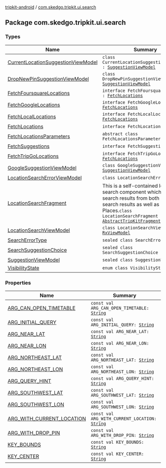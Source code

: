 [tripkit-android](../index.md) / [com.skedgo.tripkit.ui.search](./index.md)

## Package com.skedgo.tripkit.ui.search

### Types

| Name | Summary |
|---|---|
| [CurrentLocationSuggestionViewModel](-current-location-suggestion-view-model/index.md) | `class CurrentLocationSuggestionViewModel : `[`SuggestionViewModel`](-suggestion-view-model/index.md) |
| [DropNewPinSuggestionViewModel](-drop-new-pin-suggestion-view-model/index.md) | `class DropNewPinSuggestionViewModel : `[`SuggestionViewModel`](-suggestion-view-model/index.md) |
| [FetchFoursquareLocations](-fetch-foursquare-locations/index.md) | `interface FetchFoursquareLocations : `[`FetchLocations`](-fetch-locations/index.md) |
| [FetchGoogleLocations](-fetch-google-locations/index.md) | `interface FetchGoogleLocations : `[`FetchLocations`](-fetch-locations/index.md) |
| [FetchLocalLocations](-fetch-local-locations/index.md) | `interface FetchLocalLocations : `[`FetchLocations`](-fetch-locations/index.md) |
| [FetchLocations](-fetch-locations/index.md) | `interface FetchLocations` |
| [FetchLocationsParameters](-fetch-locations-parameters/index.md) | `abstract class FetchLocationsParameters` |
| [FetchSuggestions](-fetch-suggestions/index.md) | `interface FetchSuggestions` |
| [FetchTripGoLocations](-fetch-trip-go-locations/index.md) | `interface FetchTripGoLocations : `[`FetchLocations`](-fetch-locations/index.md) |
| [GoogleSuggestionViewModel](-google-suggestion-view-model/index.md) | `class GoogleSuggestionViewModel : `[`SuggestionViewModel`](-suggestion-view-model/index.md) |
| [LocationSearchErrorViewModel](-location-search-error-view-model/index.md) | `class LocationSearchErrorViewModel` |
| [LocationSearchFragment](-location-search-fragment/index.md) | This is a self-contained location search component which merges search results from both SkedGo's search results as well as Google Places.`class LocationSearchFragment : `[`AbstractTripKitFragment`](../com.skedgo.tripkit.ui.core/-abstract-trip-kit-fragment/index.md) |
| [LocationSearchViewModel](-location-search-view-model/index.md) | `class LocationSearchViewModel : `[`RxViewModel`](../com.skedgo.tripkit.ui.core/-rx-view-model/index.md) |
| [SearchErrorType](-search-error-type/index.md) | `sealed class SearchErrorType` |
| [SearchSuggestionChoice](-search-suggestion-choice/index.md) | `sealed class SearchSuggestionChoice` |
| [SuggestionViewModel](-suggestion-view-model/index.md) | `sealed class SuggestionViewModel` |
| [VisibilityState](-visibility-state/index.md) | `enum class VisibilityState` |

### Properties

| Name | Summary |
|---|---|
| [ARG_CAN_OPEN_TIMETABLE](-a-r-g_-c-a-n_-o-p-e-n_-t-i-m-e-t-a-b-l-e.md) | `const val ARG_CAN_OPEN_TIMETABLE: `[`String`](https://kotlinlang.org/api/latest/jvm/stdlib/kotlin/-string/index.html) |
| [ARG_INITIAL_QUERY](-a-r-g_-i-n-i-t-i-a-l_-q-u-e-r-y.md) | `const val ARG_INITIAL_QUERY: `[`String`](https://kotlinlang.org/api/latest/jvm/stdlib/kotlin/-string/index.html) |
| [ARG_NEAR_LAT](-a-r-g_-n-e-a-r_-l-a-t.md) | `const val ARG_NEAR_LAT: `[`String`](https://kotlinlang.org/api/latest/jvm/stdlib/kotlin/-string/index.html) |
| [ARG_NEAR_LON](-a-r-g_-n-e-a-r_-l-o-n.md) | `const val ARG_NEAR_LON: `[`String`](https://kotlinlang.org/api/latest/jvm/stdlib/kotlin/-string/index.html) |
| [ARG_NORTHEAST_LAT](-a-r-g_-n-o-r-t-h-e-a-s-t_-l-a-t.md) | `const val ARG_NORTHEAST_LAT: `[`String`](https://kotlinlang.org/api/latest/jvm/stdlib/kotlin/-string/index.html) |
| [ARG_NORTHEAST_LON](-a-r-g_-n-o-r-t-h-e-a-s-t_-l-o-n.md) | `const val ARG_NORTHEAST_LON: `[`String`](https://kotlinlang.org/api/latest/jvm/stdlib/kotlin/-string/index.html) |
| [ARG_QUERY_HINT](-a-r-g_-q-u-e-r-y_-h-i-n-t.md) | `const val ARG_QUERY_HINT: `[`String`](https://kotlinlang.org/api/latest/jvm/stdlib/kotlin/-string/index.html) |
| [ARG_SOUTHWEST_LAT](-a-r-g_-s-o-u-t-h-w-e-s-t_-l-a-t.md) | `const val ARG_SOUTHWEST_LAT: `[`String`](https://kotlinlang.org/api/latest/jvm/stdlib/kotlin/-string/index.html) |
| [ARG_SOUTHWEST_LON](-a-r-g_-s-o-u-t-h-w-e-s-t_-l-o-n.md) | `const val ARG_SOUTHWEST_LON: `[`String`](https://kotlinlang.org/api/latest/jvm/stdlib/kotlin/-string/index.html) |
| [ARG_WITH_CURRENT_LOCATION](-a-r-g_-w-i-t-h_-c-u-r-r-e-n-t_-l-o-c-a-t-i-o-n.md) | `const val ARG_WITH_CURRENT_LOCATION: `[`String`](https://kotlinlang.org/api/latest/jvm/stdlib/kotlin/-string/index.html) |
| [ARG_WITH_DROP_PIN](-a-r-g_-w-i-t-h_-d-r-o-p_-p-i-n.md) | `const val ARG_WITH_DROP_PIN: `[`String`](https://kotlinlang.org/api/latest/jvm/stdlib/kotlin/-string/index.html) |
| [KEY_BOUNDS](-k-e-y_-b-o-u-n-d-s.md) | `const val KEY_BOUNDS: `[`String`](https://kotlinlang.org/api/latest/jvm/stdlib/kotlin/-string/index.html) |
| [KEY_CENTER](-k-e-y_-c-e-n-t-e-r.md) | `const val KEY_CENTER: `[`String`](https://kotlinlang.org/api/latest/jvm/stdlib/kotlin/-string/index.html) |

